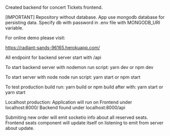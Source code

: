 Created backend for concert Tickets frontend.

[IMPORTANT]
Repository without database.
App use mongodb database for persisting data.
Specify db with password in .env file with MONGODB_URI variable.

For online demo please visit:

https://radiant-sands-96165.herokuapp.com/

All endpoint for backend server start with /api

To start backend server with nodemon run script:
yarn dev or npm dev

To start server with node node run script:
yarn start or npm start

To test production build run:
yarn build or npm build
after with: yarn start or yarn start

Localhost production:
Application will run on 
Frontend under localhost:8000/
Backend found under localhost:8000/api

Submiting new order will emit socketio info about all reserved seats.
Frontend seats component will update itself on listening to emit from server about update.
